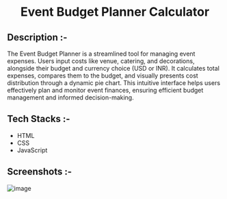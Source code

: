 # <p align="center">Event Budget Planner Calculator</p>

## Description :-

The Event Budget Planner is a streamlined tool for managing event expenses. Users input costs like venue, catering, and decorations, alongside their budget and currency choice (USD or INR). It calculates total expenses, compares them to the budget, and visually presents cost distribution through a dynamic pie chart. This intuitive interface helps users effectively plan and monitor event finances, ensuring efficient budget management and informed decision-making.

## Tech Stacks :-

- HTML
- CSS
- JavaScript

## Screenshots :-

![image](https://github.com/Rakesh9100/CalcDiverse/assets/126322584/c8994d9d-d2e9-4f00-83ac-2ddfbfb9e0b1)
